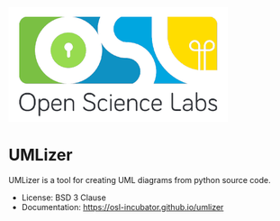 ![LOGO](/images/logo.png)

# UMLizer

UMLizer is a tool for creating UML diagrams from python source code.

- License: BSD 3 Clause
- Documentation: https://osl-incubator.github.io/umlizer
